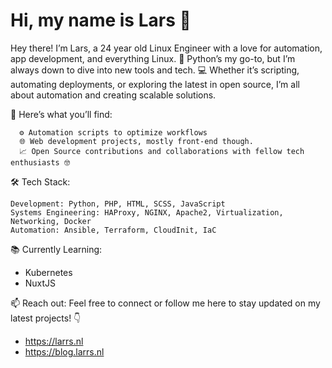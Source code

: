 # Hi, my name is Lars 👋
Hey there! I’m Lars, a 24 year old Linux Engineer with a love for automation, app development, and everything Linux. 🚀 Python’s my go-to, but I’m always down to dive into new tools and tech. 💻 Whether it’s scripting, automating deployments, or exploring the latest in open source, I’m all about automation and creating scalable solutions.

🌟 Here’s what you’ll find:
```
  ⚙️ Automation scripts to optimize workflows
  🌐 Web development projects, mostly front-end though.
  📈 Open Source contributions and collaborations with fellow tech enthusiasts 🤓
```

🛠 Tech Stack:

    Development: Python, PHP, HTML, SCSS, JavaScript
    Systems Engineering: HAProxy, NGINX, Apache2, Virtualization, Networking, Docker
    Automation: Ansible, Terraform, CloudInit, IaC
 
📚 Currently Learning:
- Kubernetes
- NuxtJS


📫 Reach out: Feel free to connect or follow me here to stay updated on my latest projects! 👇
- https://larrs.nl
- https://blog.larrs.nl
